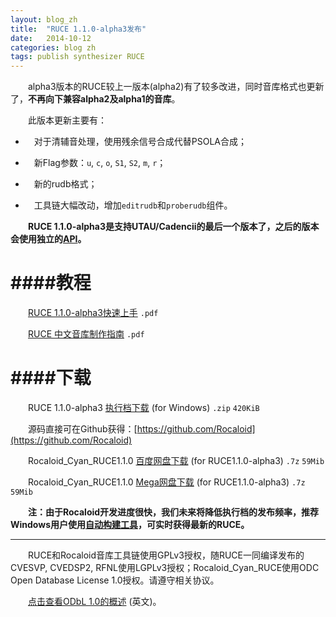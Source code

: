 ```yaml
---
layout: blog_zh
title:  "RUCE 1.1.0-alpha3发布"
date:   2014-10-12
categories: blog zh
tags: publish synthesizer RUCE
---
```


&emsp;&emsp;alpha3版本的RUCE较上一版本(alpha2)有了较多改进，同时音库格式也更新了，**不再向下兼容alpha2及alpha1的音库**。

&emsp;&emsp;此版本更新主要有：

* &emsp;对于清辅音处理，使用残余信号合成代替PSOLA合成；

* &emsp;新Flag参数：`u`, `c`, `o`, `S1`, `S2`, `m`, `r`；

* &emsp;新的rudb格式；

* &emsp;工具链大幅改动，增加`editrudb`和`proberudb`组件。

&emsp;&emsp;**RUCE 1.1.0-alpha3是支持UTAU/Cadencii的最后一个版本了，之后的版本会使用独立的[API](https://gist.github.com/Sleepwalking/82072796aefe1c2fead2#file-ruce_api-h)。**

####教程
===

&emsp;&emsp;[RUCE 1.1.0-alpha3快速上手](/resources/publications/RUCE1.1.0-alpha3-Tutorial.pdf) `.pdf`

&emsp;&emsp;[RUCE 中文音库制作指南](/resources/publications/RUCE1.1.0-alpha3-Soundbank-Tutorial.pdf) `.pdf`

####下载
===

&emsp;&emsp;RUCE 1.1.0-alpha3 [执行档下载](/resources/binaries/RUCE-1.1.0-alpha3.zip) (for Windows) `.zip` `420KiB`

&emsp;&emsp;源码直接可在Github获得：[https://github.com/Rocaloid](https://github.com/Rocaloid)

&emsp;&emsp;Rocaloid\_Cyan_RUCE1.1.0 [百度网盘下载](http://pan.baidu.com/s/1qWnvSss) (for RUCE1.1.0-alpha3) `.7z` `59Mib`

&emsp;&emsp;Rocaloid\_Cyan_RUCE1.1.0 [Mega网盘下载](https://mega.co.nz/#!qQpwWCAI!WcnhABlCEz-Rj5kEWwQ2W37bvS5xYjpQtqLG2rIUE98) (for RUCE1.1.0-alpha3) `.7z` `59Mib`

&emsp;&emsp;**注：由于Rocaloid开发进度很快，我们未来将降低执行档的发布频率，推荐Windows用户使用[自动构建工具](/blog/zh/2014/10/12/Auto-Builder-Release.html)，可实时获得最新的RUCE。**

---

&emsp;&emsp;RUCE和Rocaloid音库工具链使用GPLv3授权，随RUCE一同编译发布的CVESVP, CVEDSP2, RFNL使用LGPLv3授权；Rocaloid_Cyan_RUCE使用ODC Open Database License 1.0授权。请遵守相关协议。

&emsp;&emsp;[点击查看ODbL 1.0的概述](http://opendatacommons.org/licenses/odbl/summary/) (英文)。

&emsp;&emsp;
